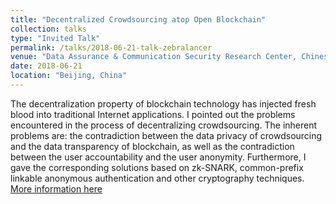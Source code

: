 ```yaml
---
title: "Decentralized Crowdsourcing atop Open Blockchain"
collection: talks
type: "Invited Talk"
permalink: /talks/2018-06-21-talk-zebralancer
venue: "Data Assurance & Communication Security Research Center, Chinese Academy of Science"
date: 2018-06-21
location: "Beijing, China"
---
```


The decentralization property of blockchain technology has injected fresh blood into traditional Internet applications. I pointed out the problems encountered in the process of decentralizing crowdsourcing. The inherent problems are: the contradiction between the data privacy of crowdsourcing and the data transparency of blockchain, as well as the contradiction between the user accountability and the user anonymity. Furthermore, I gave the corresponding solutions based on zk-SNARK, common-prefix linkable anonymous authentication and other cryptography techniques. [More information here](http://dacas.cn/thread.aspx?ID=3783)
